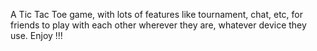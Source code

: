 A Tic Tac Toe game, with lots of features like tournament, chat, etc, for friends to play with each other wherever they are, whatever device they use. Enjoy !!!